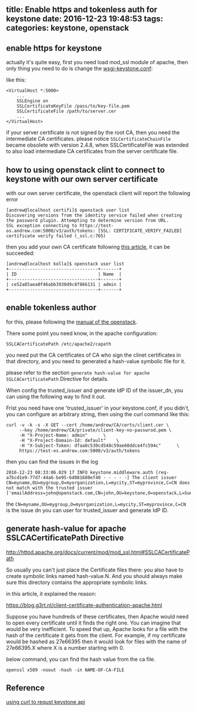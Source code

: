 title: Enable https and tokenless auth for keystone
date: 2016-12-23 19:48:53
tags:
categories: keystone, openstack
---

## enable https for keystone

actually it's quite easy, first you need load mod_ssl module of apache,
then only thing you need to do is change the [wsgi-keystone.conf](https://github.com/openstack/keystone/blob/master/httpd/wsgi-keystone.conf):

like this:
```
<VirtualHost *:5000>
    ...
    SSLEngine on
    SSLCertificateKeyFile /pass/to/key-file.pem
    SSLCertificateFile /path/to/server.cer
    ...
</VirtualHost>
```

if your server certificate is not signed by the root CA, then you need the intermediate CA certificates.
please notice `SSLCertificateChainFile` became obsolete with version 2.4.8, when SSLCertificateFile was extended to also load intermediate CA certificates from the server certificate file.

<!--more-->

## how to using openstack clint to connect to keystone with our own server certificate

with our own server certificate, the openstack client will report the following error

```
[andrew@localhost certifi]$ openstack user list
Discovering versions from the identity service failed when creating the password plugin. Attempting to determine version from URL.
SSL exception connecting to https://test-os.andrew.com:5000/v3/auth/tokens: [SSL: CERTIFICATE_VERIFY_FAILED] certificate verify failed (_ssl.c:765)
```

then you add your own CA certificate following [this article](/hexotech/2016/12/23/setup-your-own-ca/#for-python-requests-to-add-ca), it can be succeeded:

```
[andrew@localhost kolla]$ openstack user list
+----------------------------------+-------+
| ID                               | Name  |
+----------------------------------+-------+
| ce52a85aea0f46abb3930d9c8f866131 | admin |
+----------------------------------+-------+
```

## enable tokenless author

for this, please following the [manual of the openstack](http://docs.openstack.org/developer/keystone/configure_tokenless_x509.html).

There some point you need know, in the apache configuration:

```
SSLCACertificatePath /etc/apache2/capath
```

you need put the CA certificates of CA who sign the clinet certificates in that directory, and you need to generated a hash-value symbolic file for it.

please refer to the section `generate hash-value for apache SSLCACertificatePath` Directive for details.

When config the trusted_issuer and generate IdP ID of the issuer_dn, you can using the following way to find it out.

Frist you need have one 'trusted_issuer' in your keystone.conf, if you didn't, you can configure an arbitrary string, then using the curl command like this:

```
curl -v -k -s -X GET --cert /home/andrew/CA/certs/client.cer \
     --key /home/andrew/CA/private/client-key-no-passwrod.pem \
     -H "X-Project-Name: admin"      \
     -H "X-Project-Domain-Id: default"    \      
     -H "X-Subject-Token: dfaa8c530cd548c59ae60ddce4fc594c"      \
     https://test-os.andrew.com:5000/v3/auth/tokens
```

then you can find the issues in the log

```
2016-12-23 08:33:06.029 17 INFO keystone.middleware.auth [req-a7bcd1e9-77d7-44a6-be95-6d081680ef40 - - - - -] The client issuer CN=myname,OU=mygroup,O=myorganization,L=mycity,ST=myprovince,C=CN does not match with the trusted issuer ['emailAddress=john@openstack.com,CN=john,OU=keystone,O=openstack,L=Sunnyvale,ST=California,C=US']
```

the `CN=myname,OU=mygroup,O=myorganization,L=mycity,ST=myprovince,C=CN` is the issue dn you can user for trusted_issuer and generate IdP ID.

## generate hash-value for apache SSLCACertificatePath Directive

http://httpd.apache.org/docs/current/mod/mod_ssl.html#SSLCACertificatePath

So usually you can't just place the Certificate files there: you also have to create symbolic links named hash-value.N. And you should always make sure this directory contains the appropriate symbolic links.

in this article, it explained the reason:

https://blog.g3rt.nl/client-certificate-authentication-apache.html

Suppose you have hundreds of these certificates, then Apache would need to open every certificate until it finds the right one. You can imagine that would be very inefficient. To speed that up, Apache looks for a file with the hash of the certificate it gets from the client. For example, if my certificate would be hashed as 27e66395 then it would look for files with the name of 27e66395.X where X is a number starting with 0.

below command, you can find the hash value from the ca file.

```
openssl x509 -noout -hash -in NAME-OF-CA-FILE
```

## Reference

[using curl to requst keystone api](http://www.florentflament.com/blog/setting-keystone-v3-domains.html)
